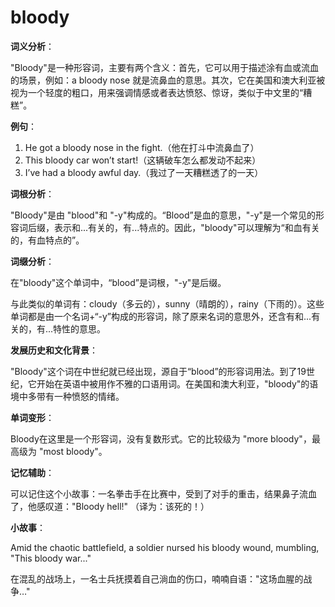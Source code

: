 # bloody

**词义分析**：

  

"Bloody"是一种形容词，主要有两个含义：首先，它可以用于描述涂有血或流血的场景，例如：a bloody nose 就是流鼻血的意思。其次，它在美国和澳大利亚被视为一个轻度的粗口，用来强调情感或者表达愤怒、惊讶，类似于中文里的“糟糕”。

  

**例句**：

  

1.  He got a bloody nose in the fight.（他在打斗中流鼻血了）
2.  This bloody car won’t start!（这辆破车怎么都发动不起来）
3.  I’ve had a bloody awful day.（我过了一天糟糕透了的一天）

  

**词根分析**：

  

"Bloody"是由 "blood"和 "-y"构成的。“Blood”是血的意思，"-y"是一个常见的形容词后缀，表示和...有关的，有...特点的。因此，"bloody"可以理解为“和血有关的，有血特点的”。

  

**词缀分析**：

  

在"bloody"这个单词中，“blood”是词根，"-y"是后缀。

  

与此类似的单词有：cloudy（多云的），sunny（晴朗的），rainy（下雨的）。这些单词都是由一个名词+“-y”构成的形容词，除了原来名词的意思外，还含有和...有关的，有...特性的意思。

  

**发展历史和文化背景**：

  

"Bloody"这个词在中世纪就已经出现，源自于“blood”的形容词用法。到了19世纪，它开始在英语中被用作不雅的口语用词。在美国和澳大利亚，"bloody"的语境中多带有一种愤怒的情绪。

  

**单词变形**：

  

Bloody在这里是一个形容词，没有复数形式。它的比较级为 "more bloody"，最高级为 "most bloody"。

  

**记忆辅助**：

  

可以记住这个小故事：一名拳击手在比赛中，受到了对手的重击，结果鼻子流血了，他感叹道："Bloody hell!" （译为：该死的！）

  

**小故事**：

  

Amid the chaotic battlefield, a soldier nursed his bloody wound, mumbling, "This bloody war..."

  

在混乱的战场上，一名士兵抚摸着自己淌血的伤口，喃喃自语："这场血腥的战争…"
